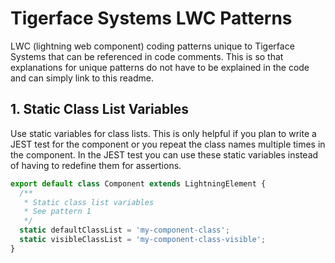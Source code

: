 # Tigerface Systems LWC Patterns

LWC (lightning web component) coding patterns unique to Tigerface Systems that can be referenced in code comments. This is so that explanations for unique patterns do not have to be explained in the code and can simply link to this readme.

## 1. Static Class List Variables

Use static variables for class lists. This is only helpful if you plan to write a JEST test for the component or you repeat the class names multiple times in the component. In the JEST test you can use these static variables instead of having to redefine them for assertions.

```JavaScript
export default class Component extends LightningElement {
  /**
   * Static class list variables
   * See pattern 1
   */
  static defaultClassList = 'my-component-class';
  static visibleClassList = 'my-component-class-visible';
}
```

